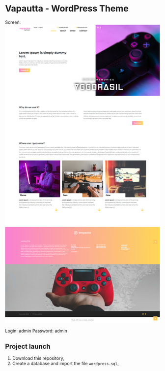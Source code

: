 # Vapautta - WordPress Theme

Screen: ![My Image](https://github.com/Angir777/vapautta/blob/master/wp-content/themes/szablon/dist/img/screen.jpg)

Login: admin
Password: admin

## Project launch
1. Download this repository,
2. Create a database and import the file `wordpress.sql`,
